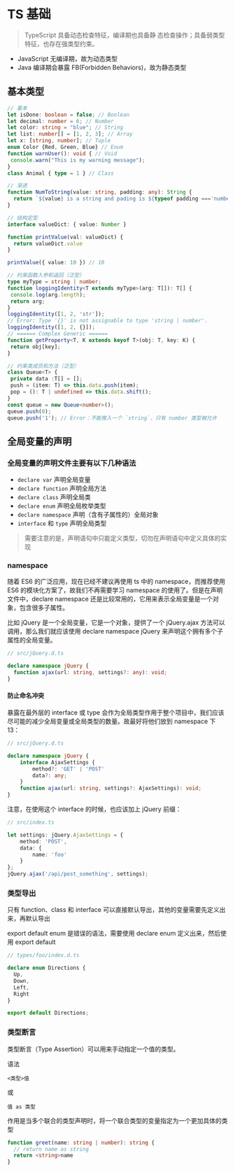 # TS 基础

> TypeScript 具备动态检查特征，编译期也具备静
态检查操作；具备弱类型特征，也存在强类型约束。

- JavaScript ⽆编译期，故为动态类型
- Java 编译期会暴露 FB(Forbidden Behaviors)，故为静态类型

## 基本类型

```typescript
// 基本
let isDone: boolean = false; // Boolean
let decimal: number = 6; // Number
let color: string = "blue"; // String
let list: number[] = [1, 2, 3]; // Array
let x: [string, number]; // Tuple
enum Color {Red, Green, Blue} // Enum
function warnUser(): void { // Void
 console.warn("This is my warning message");
}
class Animal { type = 1 } // Class

// 渐进
function NumToString(value: string, padding: any): String {
  return `${value} is a string and pading is ${typeof padding ==='number' ? padding + 'px' : padding}`
}

// 结构定型
interface valueDict: { value: Number }

function printValue(val: valueDict) {
  return valueDict.value
}

printValue({ value: 10 }) // 10

// 约束函数⼊参和返回（泛型）
type myType = string | number;
function loggingIdentity<T extends myType>(arg: T[]): T[] {
 console.log(arg.length);
 return arg;
}
loggingIdentity([1, 2, 'str']);
// Error: Type '{}' is not assignable to type 'string | number'.
loggingIdentity([1, 2, {}]);
// ====== Complex Generic ======
function getProperty<T, K extends keyof T>(obj: T, key: K) {
 return obj[key];
}

// 约束类成员和⽅法（泛型）
class Queue<T> {
 private data :T[] = [];
 push = (item: T) => this.data.push(item);
 pop = (): T | undefined => this.data.shift();
}
const queue = new Queue<number>();
queue.push(0);
queue.push('1'); // Error：不能推⼊⼀个 `string`，只有 number 类型被允许
```

## 全局变量的声明

### 全局变量的声明文件主要有以下几种语法

- `declare var` 声明全局变量
- `declare function` 声明全局方法
- `declare class` 声明全局类
- `declare enum` 声明全局枚举类型
- `declare namespace` 声明（含有子属性的）全局对象
- `interface` 和 `type` 声明全局类型

> 需要注意的是，声明语句中只能定义类型，切勿在声明语句中定义具体的实现

### namespace

随着 ES6 的广泛应用，现在已经不建议再使用 ts 中的 namespace，而推荐使用 ES6 的模块化方案了，故我们不再需要学习 namespace 的使用了。但是在声明文件中，declare namespace 还是比较常用的，它用来表示全局变量是一个对象，包含很多子属性。

比如 jQuery 是一个全局变量，它是一个对象，提供了一个 jQuery.ajax 方法可以调用，那么我们就应该使用 declare namespace jQuery 来声明这个拥有多个子属性的全局变量。

```typescript
// src/jQuery.d.ts

declare namespace jQuery {
  function ajax(url: string, settings?: any): void;
}
```

#### 防止命名冲突

暴露在最外层的 interface 或 type 会作为全局类型作用于整个项目中，我们应该尽可能的减少全局变量或全局类型的数量。故最好将他们放到 namespace 下13：

```typescript
// src/jQuery.d.ts

declare namespace jQuery {
    interface AjaxSettings {
        method?: 'GET' | 'POST'
        data?: any;
    }
    function ajax(url: string, settings?: AjaxSettings): void;
}
```

注意，在使用这个 interface 的时候，也应该加上 jQuery 前缀：

```typescript
// src/index.ts

let settings: jQuery.AjaxSettings = {
    method: 'POST',
    data: {
        name: 'foo'
    }
};
jQuery.ajax('/api/post_something', settings);
```

### 类型导出

只有 function、class 和 interface 可以直接默认导出，其他的变量需要先定义出来，再默认导出

export default enum 是错误的语法，需要使用 declare enum 定义出来，然后使用 export default

```typescript
// types/foo/index.d.ts

declare enum Directions {
  Up,
  Down,
  Left,
  Right
}

export default Directions;
```

### 类型断言

类型断言（Type Assertion）可以用来手动指定一个值的类型。

语法

`<类型>值`

或

`值 as 类型`

作用是当多个联合的类型声明时，将一个联合类型的变量指定为一个更加具体的类型

```typescript
function greet(name: string | number): string {
  // return name as string
  return <string>name
}
```
